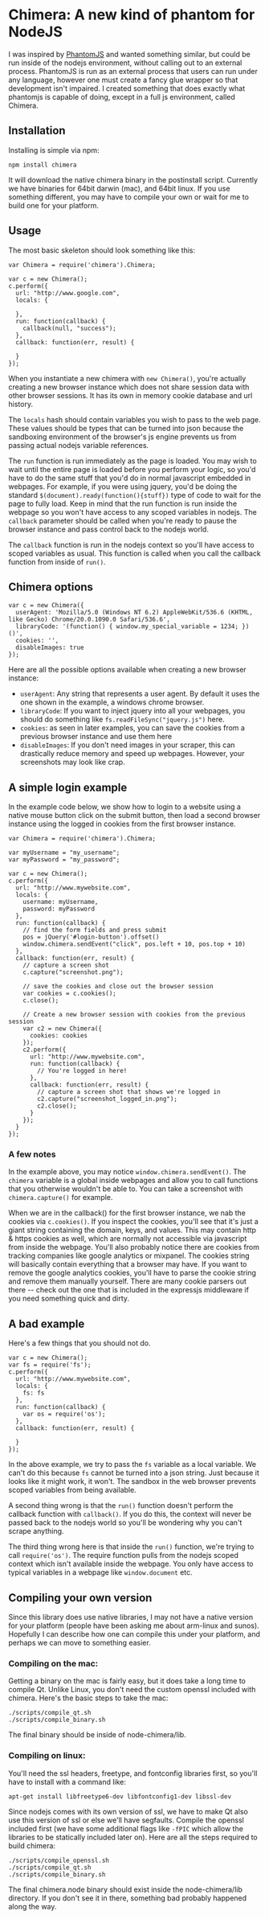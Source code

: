 # Chimera: A new kind of phantom for NodeJS

I was inspired by [PhantomJS](http://phantomjs.org) and wanted something similar, but could be run inside of the nodejs
environment, without calling out to an external process.  PhantomJS is run as an external process that users can run
under any language, however one must create a fancy glue wrapper so that development isn't impaired.  I created
something that does exactly what phantomjs is capable of doing, except in a full js environment, called Chimera.

## Installation

Installing is simple via npm:

    npm install chimera
    
It will download the native chimera binary in the postinstall script.  Currently we have binaries for 64bit darwin (mac),
and 64bit linux.  If you use something different, you may have to compile your own or wait for me to build one for your
platform.

## Usage

The most basic skeleton should look something like this:

    var Chimera = require('chimera').Chimera;

    var c = new Chimera();
    c.perform({
      url: "http://www.google.com",
      locals: {

      },
      run: function(callback) {
        callback(null, "success");
      },
      callback: function(err, result) {
    
      }
    });

When you instantiate a new chimera with `new Chimera()`, you're actually creating a new browser instance which does
not share session data with other browser sessions.  It has its own in memory cookie database and url history.  

The `locals` hash should contain variables you wish to pass to the web page.  These values should be types that can be
turned into json because the sandboxing environment of the browser's js engine prevents us from passing actual nodejs
variable references.

The `run` function is run immediately as the page is loaded.  You may wish to wait until the entire page is loaded 
before you perform your logic, so you'd have to do the same stuff that you'd do in normal javascript embedded in
webpages.  For example, if you were using jquery, you'd be doing the standard `$(document).ready(function(){stuff})`
type of code to wait for the page to fully load.  Keep in mind that the run function is run inside the webpage
so you won't have access to any scoped variables in nodejs.  The `callback` parameter should be called when you're
ready to pause the browser instance and pass control back to the nodejs world.

The `callback` function is run in the nodejs context so you'll have access to scoped variables as usual.  This 
function is called when you call the callback function from inside of `run()`.

## Chimera options

    var c = new Chimera({
      userAgent: 'Mozilla/5.0 (Windows NT 6.2) AppleWebKit/536.6 (KHTML, like Gecko) Chrome/20.0.1090.0 Safari/536.6',
      libraryCode: '(function() { window.my_special_variable = 1234; })()',
      cookies: '',
      disableImages: true
    });
    
Here are all the possible options available when creating a new browser instance:

- `userAgent`: Any string that represents a user agent.  By default it uses the one shown in the example, a windows chrome browser.
- `libraryCode`: If you want to inject jquery into all your webpages, you should do something like `fs.readFileSync("jquery.js")` here.
- `cookies`: as seen in later examples, you can save the cookies from a previous browser instance and use them here
- `disableImages`: If you don't need images in your scraper, this can drastically reduce memory and speed up webpages.  However, your screenshots may look like crap.

## A simple login example

In the example code below, we show how to login to a website using a native mouse button click on the submit button, then load a second
browser instance using the logged in cookies from the first browser instance.

    var Chimera = require('chimera').Chimera;

    var myUsername = "my_username";
    var myPassword = "my_password";

    var c = new Chimera();
    c.perform({
      url: "http://www.mywebsite.com",
      locals: {
        username: myUsername,
        password: myPassword
      },
      run: function(callback) {
        // find the form fields and press submit
        pos = jQuery('#login-button').offset()
        window.chimera.sendEvent("click", pos.left + 10, pos.top + 10)
      },
      callback: function(err, result) {
        // capture a screen shot
        c.capture("screenshot.png");

        // save the cookies and close out the browser session
        var cookies = c.cookies();
        c.close();
    
        // Create a new browser session with cookies from the previous session
        var c2 = new Chimera({
          cookies: cookies
        });
        c2.perform({
          url: "http://www.mywebsite.com",
          run: function(callback) {
            // You're logged in here!
          },
          callback: function(err, result) {
            // capture a screen shot that shows we're logged in
            c2.capture("screenshot_logged_in.png");
            c2.close();
          }
        });
      }
    });
    
### A few notes

In the example above, you may notice `window.chimera.sendEvent()`.  The `chimera` variable is a global inside webpages and
allow you to call functions that you otherwise wouldn't be able to.  You can take a screenshot with `chimera.capture()` for
example.

When we are in the callback() for the first browser instance, we nab the cookies via `c.cookies()`.  If you inspect the
cookies, you'll see that it's just a giant string containing the domain, keys, and values.  This may contain http & https
cookies as well, which are normally not accessible via javascript from inside the webpage.  You'll also probably notice
there are cookies from tracking companies like google analytics or mixpanel.  The cookies string will basically contain
everything that a browser may have.  If you want to remove the google analytics cookies, you'll have to parse the cookie
string and remove them manually yourself.  There are many cookie parsers out there -- check out the one that is included in
the expressjs middleware if you need something quick and dirty.

## A bad example

Here's a few things that you should not do.

    var c = new Chimera();
    var fs = require('fs');
    c.perform({
      url: "http://www.mywebsite.com",
      locals: {
        fs: fs
      },
      run: function(callback) {
        var os = require('os');
      },
      callback: function(err, result) {
        
      }
    });
    
In the above example, we try to pass the `fs` variable as a local variable.  We can't do this because `fs` cannot be 
turned into a json string.  Just because it looks like it might work, it won't.  The sandbox in the web browser
prevents scoped variables from being available.

A second thing wrong is that the `run()` function doesn't perform the callback function with `callback()`.  If you do
this, the context will never be passed back to the nodejs world so you'll be wondering why you can't scrape anything.

The third thing wrong here is that inside the `run()` function, we're trying to call `require('os')`.  The require
function pulls from the nodejs scoped context which isn't available inside the webpage.  You only have access to typical
variables in a webpage like `window.document` etc.

## Compiling your own version

Since this library does use native libraries, I may not have a native version for your platform (people have been asking
me about arm-linux and sunos).  Hopefully I can describe how one can compile this under your platform, and perhaps we can
move to something easier.  

### Compiling on the mac:

Getting a binary on the mac is fairly easy, but it does take a long time to compile Qt.  Unlike Linux, you don't need
the custom openssl included with chimera.  Here's the basic steps to take the mac:

    ./scripts/compile_qt.sh
    ./scripts/compile_binary.sh
    
The final binary should be inside of node-chimera/lib.


### Compiling on linux:

You'll need the ssl headers, freetype, and fontconfig libraries first, so you'll have to install with a command like:

    apt-get install libfreetype6-dev libfontconfig1-dev libssl-dev

Since nodejs comes with its own version of ssl, we have to make Qt also use this version of ssl or else we'll have segfaults.
Compile the openssl included first (we have some additional flags like `-fPIC` which allow the libraries to be statically included
later on).  Here are all the steps required to build chimera:

    ./scripts/compile_openssl.sh
    ./scripts/compile_qt.sh
    ./scripts/compile_binary.sh
    
The final chimera.node binary should exist inside the node-chimera/lib directory.  If you don't see it in there, something bad
probably happened along the way.
